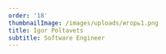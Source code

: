 ```yaml
---
order: '18'
thumbnailImage: /images/uploads/игорь1.png
title: Igor Poltavets
subtitle: Software Engineer
---
```


